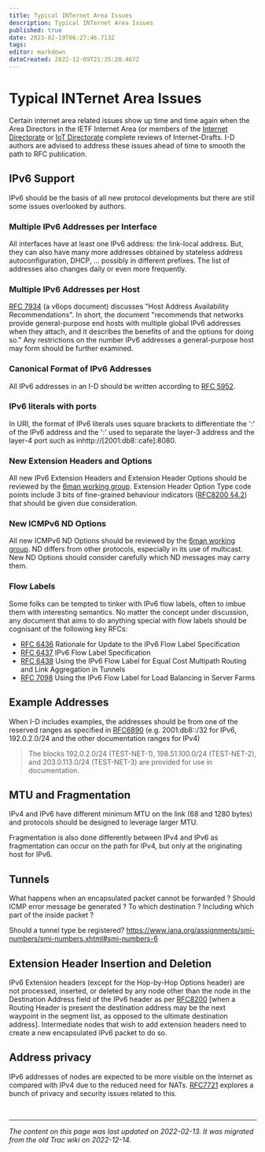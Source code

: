 ```yaml
---
title: Typical INTernet Area Issues
description: Typical INTernet Area Issues
published: true
date: 2023-02-19T06:27:46.713Z
tags: 
editor: markdown
dateCreated: 2022-12-09T21:35:20.467Z
---
```


# Typical INTernet Area Issues

Certain internet area related issues show up time and time again when the Area Directors in the IETF Internet Area (or members of the [Internet Directorate](/group/int/IntDirWiki) or [IoT Directorate](https://wiki.ietf.org/en/group/iotdir) complete reviews of Internet-Drafts. I-D authors are advised to address these issues ahead of time to smooth the path to RFC publication.

## IPv6 Support

IPv6 should be the basis of all new protocol developments but there are still some issues overlooked by authors.

### Multiple IPv6 Addresses per Interface

All interfaces have at least one IPv6 address: the link-local address. But, they can also have many more addresses obtained by stateless address autoconfiguration, DHCP, ... possibly in different prefixes. The list of addresses also changes daily or even more frequently.

### Multiple IPv6 Addresses per Host

[RFC 7934](https://www.rfc-editor.org/rfc/rfc7934.html) (a v6ops document) discusses "Host Address Availability Recommendations". In short, the document "recommends that networks provide general-purpose end hosts with multiple global IPv6 addresses when they attach, and it describes the benefits of and the options for doing so." Any restrictions on the number IPv6 addresses a general-purpose host may form should be further examined.

### Canonical Format of IPv6 Addresses

All IPv6 addresses in an I-D should be written according to [RFC 5952](http://tools.ietf.org/html/rfc5952).

### IPv6 literals with ports

In URI, the format of IPv6 literals uses square brackets to differentiate the ':' of the IPv6 address and the ':' used to separate the layer-3 address and the layer-4 port such as in ​http://[2001:db8::cafe]:8080.

### New Extension Headers and Options

All new IPv6 Extension Headers and Extension Header Options should be reviewed by the [6man working group](https://datatracker.ietf.org/wg/6man/about/). Extension Header Option Type code points include 3 bits of fine-grained behaviour indicators ([RFC8200 §4.2](https://www.rfc-editor.org/rfc/rfc8200.html#section-4.2)) that should be given due consideration.

### New ICMPv6 ND Options

All new ICMPv6 ND Options should be reviewed by the [6man working group](https://datatracker.ietf.org/wg/6man/about/). ND differs from other protocols, especially in its use of multicast. New ND Options should consider carefully which ND messages may carry them.

### Flow Labels

Some folks can be tempted to tinker with IPv6 flow labels, often to imbue them with interesting semantics. No matter the concept under discussion, any document that aims to do anything special with flow labels should be cognisant of the following key RFCs:

* [RFC 6436](https://www.rfc-editor.org/rfc/rfc6436.html) Rationale for Update to the IPv6 Flow Label Specification
* [RFC 6437](https://www.rfc-editor.org/rfc/rfc6437.html) IPv6 Flow Label Specification
* [RFC 6438](https://www.rfc-editor.org/rfc/rfc6438.html) Using the IPv6 Flow Label for Equal Cost Multipath Routing and Link Aggregation in Tunnels
* [RFC 7098](https://www.rfc-editor.org/rfc/rfc7098.html) Using the IPv6 Flow Label for Load Balancing in Server Farms 

## Example Addresses

When I-D includes examples, the addresses should be from one of the reserved ranges as specified in [RFC6890](http://tools.ietf.org/html/rfc6890) (e.g. 2001:db8::/32 for IPv6, 192.0.2.0/24 and the other documentation ranges for IPv4)

> The blocks 192.0.2.0/24 (TEST-NET-1), 198.51.100.0/24 (TEST-NET-2), and 203.0.113.0/24 (TEST-NET-3) are provided for use in documentation.

## MTU and Fragmentation

IPv4 and IPv6 have different minimum MTU on the link (68 and 1280 bytes) and protocols should be designed to leverage larger MTU.

Fragmentation is also done differently between IPv4 and IPv6 as fragmentation can occur on the path for IPv4, but only at the originating host for IPv6.

## Tunnels

What happens when an encapsulated packet cannot be forwarded ? Should ICMP error message be generated ? To which destination ? Including which part of the inside packet ?

Should a tunnel type be registered? https://www.iana.org/assignments/smi-numbers/smi-numbers.xhtml#smi-numbers-6

## Extension Header Insertion and Deletion

IPv6 Extension headers (except for the Hop-by-Hop Options header) are not processed, inserted, or deleted by any node other than the node in the Destination Address field of the IPv6 header as per [RFC8200](http://tools.ietf.org/html/rfc8200) [when a Routing Header is present the destination address may be the next waypoint in the segment list, as opposed to the ultimate destination address]. Intermediate nodes that wish to add extension headers need to create a new encapsulated IPv6 packet to do so.

## Address privacy

IPv6 addresses of nodes are expected to be more visible on the Internet as compared with IPv4 due to the reduced need for NATs. [RFC7721](http://tools.ietf.org/html/rfc7721) explores a bunch of privacy and security issues related to this.

&nbsp;
&nbsp;

---

*The content on this page was last updated on 2022-02-13. It was migrated from the old Trac wiki on 2022-12-14.*
